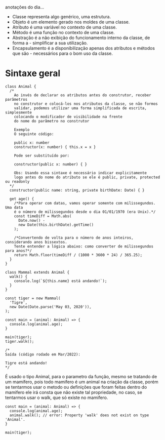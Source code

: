 anotações do dia...

- Classe representa algo genérico, uma estrutura.
- Objeto é um elemento gerado nos moldes de uma classe.
- Atributo é uma variável no contexto de uma classe.
- Método é uma função no contexto de uma classe.
- Abstração é a não exibição do funcionamento interno da classe, de forma a - simplificar a sua utilização.
- Encapsulamento é a disponibilização apenas dos atributos e métodos que são - necessários para o bom uso da classe.

# Sintaxe geral
```
class Animal {
  /*
    Ao invés de declarar os atributos antes do construtor, receber parâmetros
    no construtor e colocá-los nos atributos da classe, se não formos
    validar, podemos utilizar uma forma simplificada de escrita, simplesmente
    colocando o modificador de visibilidade na frente
    do nome do parâmetro no construtor

    Exemplo
    O seguinte código:

    public x: number
    constructor(x: number) { this.x = x }

    Pode ser substituído por:

    constructor(public x: number) { }
    
    Obs: Usando essa sintaxe é necessário indicar explicitamente 
    logo antes do nome do atributo se ele é public, private, protected ou readonly
  */
  constructor(public name: string, private birthDate: Date) { }

  get age() {
    /*Para operar com datas, vamos operar somente com milissegundos. Uma data
    é o número de milissegundos desde o dia 01/01/1970 (era Unix).*/
    const timeDiff = Math.abs(
      Date.now() -
      new Date(this.birthDate).getTime()
    );

    /*Convertendo de volta para o número de anos inteiros, considerando anos bissextos.
    Tente entender a lógica abaixo: como converter de milissegundos para anos?*/
    return Math.floor(timeDiff / (1000 * 3600 * 24) / 365.25);
  }
}

class Mammal extends Animal {
  walk() {
    console.log(`${this.name} está andando!`);
  }
}

const tiger = new Mammal(
  'Tigre',
  new Date(Date.parse('May 03, 2020')),
);

const main = (animal: Animal) => {
  console.log(animal.age);
}

main(tiger);
tiger.walk();

/*
Saída (código rodado em Mar/2022):

Tigre está andando!
*/
```

É usado o tipo Animal, para o parametro da função, mesmo se tratando de um mamifero, pois todo mamifero é um animal na criação da classe, porém se tentarmos usar o metodo ou definições que foram feitas dentro do mamifero ele irá consta que não existe tal propriedade, no caso, se tentarmos usar o walk, que só existe no mamifero.
```
const main = (animal: Animal) => {
  console.log(animal.age);
  animal.walk(); // error: Property 'walk' does not exist on type 'Animal'.
}

main(tiger);
```

